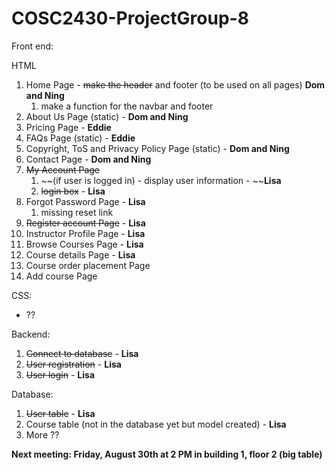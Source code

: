 # COSC2430-ProjectGroup-8

Front end:

HTML
1. Home Page - ~~make the header~~ and footer (to be used on all pages) **Dom and Ning**
   1. make a function for the navbar and footer
2. About Us Page (static) - **Dom and Ning**
3. Pricing Page - **Eddie**
4. FAQs Page (static) - **Eddie**
5. Copyright, ToS and Privacy Policy Page (static) - **Dom and Ning**
6. Contact Page - **Dom and Ning**
7. ~~My Account Page~~
   1. ~~(if user is logged in) - display user information - ~~**Lisa**
   2. ~~login box~~ - **Lisa**
8. Forgot Password Page - **Lisa**
   1. missing reset link
9.  ~~Register account Page~~ - **Lisa**
10. Instructor Profile Page - **Lisa**
11. Browse Courses Page - **Lisa**
12. Course details Page - **Lisa**
13. Course order placement Page 
14. Add course Page

CSS:
- ??

Backend:
1. ~~Connect to database~~ - **Lisa**
2. ~~User registration~~ - **Lisa**
3. ~~User login~~ - **Lisa**

Database:
1. ~~User table~~ - **Lisa**
2. Course table (not in the database yet but model created) - **Lisa**
3. More ??

**Next meeting: Friday, August 30th at 2 PM in building 1, floor 2 (big table)**